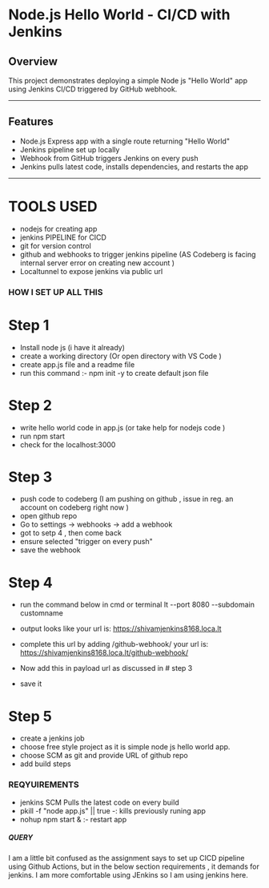 
# Node.js Hello World - CI/CD with Jenkins

## Overview

This project demonstrates deploying a simple Node js "Hello World" app using Jenkins CI/CD triggered by GitHub webhook.

---

## Features

- Node.js Express app with a single route returning "Hello World"
- Jenkins pipeline set up locally
- Webhook from GitHub triggers Jenkins on every push
- Jenkins pulls latest code, installs dependencies, and restarts the app

---

# TOOLS USED 
- nodejs for creating app 
- jenkins PIPELINE for CICD
- git for version control 
- github and webhooks to trigger jenkins pipeline (AS Codeberg is facing internal server error on creating new account )
- Localtunnel to expose jenkins via public url 

### HOW I SET UP ALL THIS 
# Step 1
- Install node js (i have it already)
- create a working directory (Or open directory with VS Code )
- create app.js file and a readme file 
- run this command :- npm init -y to create default json file 

# Step 2
- write hello world code in app.js (or take help for nodejs code )
- run npm start 
- check for the localhost:3000

# Step 3 
- push code to codeberg (I am pushing on github , issue in reg. an account on codeberg right now )
 - open github repo 
 - Go to settings -> webhooks -> add a webhook 
 - got to setp 4 , then come back 
 - ensure selected "trigger on every push"
 - save the webhook

 # Step 4 
 - run the command below in cmd or terminal
 lt --port 8080 --subdomain customname
 - output looks like 
 your url is: https://shivamjenkins8168.loca.lt

- complete this url by adding /github-webhook/
your url is: https://shivamjenkins8168.loca.lt/github-webhook/
- Now add this in payload url as discussed in  # step 3
- save it 


# Step  5
- create a jenkins job 
- choose free style project as it is simple node js hello world app.
- choose SCM as git and provide URL of github repo 
- add build steps



### REQYUIREMENTS ###
- jenkins SCM Pulls the latest code on every build 
- pkill -f "node app.js" || true -: kills previously runing app 
- nohup npm start & :- restart app 


#####           QUERY                 #####
I am a little bit confused as the assignment says to set up CICD pipeline using Github Actions,
but in the below section requirements , it demands for jenkins.
I am more comfortable using JEnkins so I am using jenkins here.
